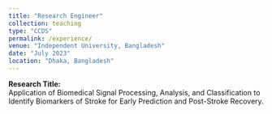 ```yaml
---
title: "Research Engineer"
collection: teaching
type: "CCDS"
permalink: /experience/
venue: "Independent University, Bangladesh"
date: "July 2023"
location: "Dhaka, Bangladesh"
---
```


**Research Title:**  
Application of Biomedical Signal Processing, Analysis, and Classification to Identify Biomarkers of Stroke for Early Prediction and Post-Stroke Recovery.

